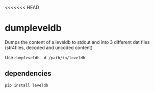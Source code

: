 <<<<<<< HEAD
# dumpleveldb

Dumps the content of a leveldb to stdout and into 3 different dat files (str4files, decoded and uncoded content)

Use `dumpleveldb -d /path/to/leveldb`

## dependencies
`pip install leveldb`

